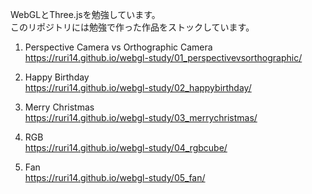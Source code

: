 WebGLとThree.jsを勉強しています。   
このリポジトリには勉強で作った作品をストックしています。  

1. Perspective Camera vs Orthographic Camera  
https://ruri14.github.io/webgl-study/01_perspectivevsorthographic/  

2. Happy Birthday  
https://ruri14.github.io/webgl-study/02_happybirthday/  

3. Merry Christmas  
https://ruri14.github.io/webgl-study/03_merrychristmas/  

4. RGB  
https://ruri14.github.io/webgl-study/04_rgbcube/  

5. Fan  
https://ruri14.github.io/webgl-study/05_fan/  
